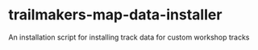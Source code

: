 # trailmakers-map-data-installer
An installation script for installing track data for custom workshop tracks
